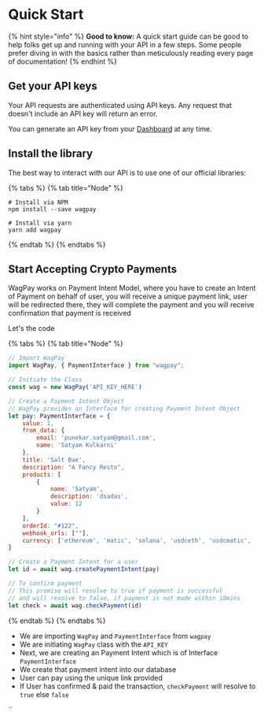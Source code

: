# Quick Start

{% hint style="info" %}
**Good to know:** A quick start guide can be good to help folks get up and running with your API in a few steps. Some people prefer diving in with the basics rather than meticulously reading every page of documentation!
{% endhint %}

## Get your API keys

Your API requests are authenticated using API keys. Any request that doesn't include an API key will return an error.

You can generate an API key from your [Dashboard](https://wagpay.xyz/dashboard) at any time.

## Install the library

The best way to interact with our API is to use one of our official libraries:

{% tabs %}
{% tab title="Node" %}
```
# Install via NPM
npm install --save wagpay

# Install via yarn
yarn add wagpay
```
{% endtab %}
{% endtabs %}

## Start Accepting Crypto Payments

WagPay works on Payment Intent Model, where you have to create an Intent of Payment on behalf of user, you will receive a unique payment link, user will be redirected there, they will complete the payment and you will receive confirmation that payment is received

Let's the code

{% tabs %}
{% tab title="Node" %}
```javascript
// Import WagPay
import WagPay, { PaymentInterface } from "wagpay";

// Initiate the Class
const wag = new WagPay('API_KEY_HERE')

// Create a Payment Intent Object
// WagPay provides an Interface for creating Payment Intent Object
let pay: PaymentInterface = {
	value: 1,
	from_data: {
		email: 'punekar.satyam@gmail.com',
		name: 'Satyam Kulkarni'
	},
	title: 'Salt Bae',
	description: "A Fancy Resto",
	products: [
		{
			name: 'Satyam',
			description: 'dsadas',
			value: 12
		}
	],
	orderId: "#122",
	webhook_urls: [""],
	currency: ['ethereum', 'matic', 'solana', 'usdceth', 'usdcmatic', 'usdcsol']
}

// Create a Payment Intent for a user
let id = await wag.createPaymentIntent(pay)

// To confirm payment
// This promise will resolve to true if payment is successful
// and will resolve to false, if payment is not made within 10mins
let check = await wag.checkPayment(id)
```
{% endtab %}
{% endtabs %}

* We are importing `WagPay` and `PaymentInterface` from `wagpay`
* We are initiating `WagPay` class with the `API_KEY`&#x20;
* Next, we are creating an Payment Intent which is of Interface `PaymentInterface`
* We create that payment intent into our database
* User can pay using the unique link provided
* If User has confirmed & paid the transaction, `checkPayment` will resolve to `true` else `false`

``
